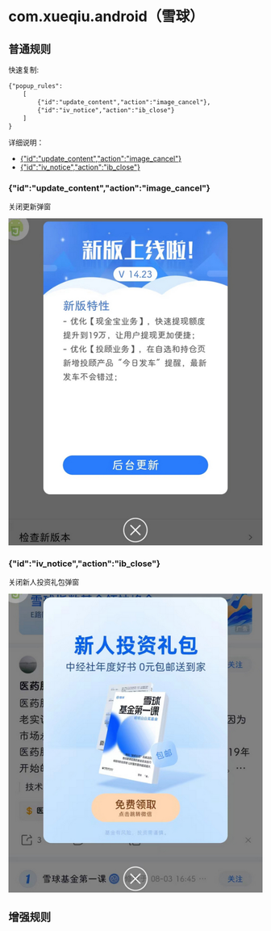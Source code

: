 # com.xueqiu.android（雪球）

## 普通规则

快速复制:
```
{"popup_rules":
    [
        {"id":"update_content","action":"image_cancel"},
        {"id":"iv_notice","action":"ib_close"}
    ]
}
```
详细说明：
- [{"id":"update_content","action":"image_cancel"}](#idupdate_contentactionimage_cancel)
- [{"id":"iv_notice","action":"ib_close"}](#idiv_noticeactionib_close)

### {"id":"update_content","action":"image_cancel"}
关闭更新弹窗

![](./assets/更新弹窗.jpg)

### {"id":"iv_notice","action":"ib_close"}
关闭新人投资礼包弹窗

![](./assets/新人投资礼包弹窗.jpg)


## 增强规则
